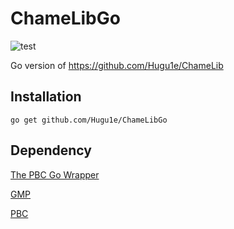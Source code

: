 # ChameLibGo

![test](https://github.com/Hugu1e/ChameLibGo/actions/workflows/go.yml/badge.svg)

Go version of https://github.com/Hugu1e/ChameLib

## Installation
```
go get github.com/Hugu1e/ChameLibGo
```

## Dependency
[The PBC Go Wrapper](https://pkg.go.dev/github.com/Nik-U/pbc#section-readme)

[GMP](https://gmplib.org/)

[PBC](https://crypto.stanford.edu/pbc/manual/)